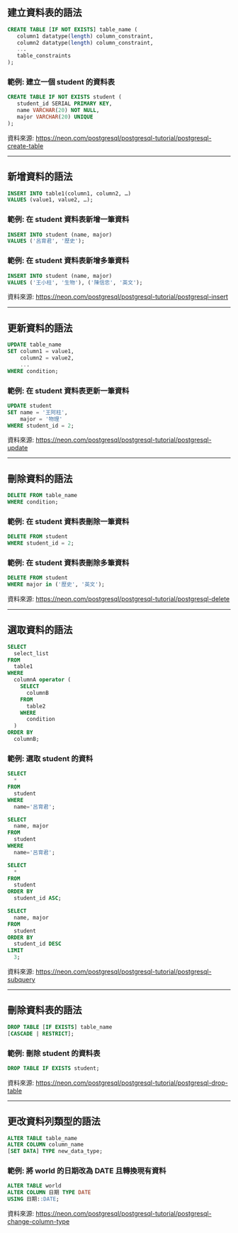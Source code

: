 ## 建立資料表的語法

```sql
CREATE TABLE [IF NOT EXISTS] table_name (
   column1 datatype(length) column_constraint,
   column2 datatype(length) column_constraint,
   ...
   table_constraints
);
```

### 範例: 建立一個 student 的資料表

```sql
CREATE TABLE IF NOT EXISTS student (
   student_id SERIAL PRIMARY KEY,
   name VARCHAR(20) NOT NULL,
   major VARCHAR(20) UNIQUE
);
```

資料來源: https://neon.com/postgresql/postgresql-tutorial/postgresql-create-table

---

## 新增資料的語法

```sql
INSERT INTO table1(column1, column2, …)
VALUES (value1, value2, …);
```

### 範例: 在 student 資料表新增一筆資料

```sql
INSERT INTO student (name, major)
VALUES ('呂育君', '歷史');
```

### 範例: 在 student 資料表新增多筆資料

```sql
INSERT INTO student (name, major)
VALUES ('王小柱', '生物'), ('陳信忠', '英文');
```

資料來源: https://neon.com/postgresql/postgresql-tutorial/postgresql-insert

---

## 更新資料的語法

```sql
UPDATE table_name
SET column1 = value1,
    column2 = value2,
    ...
WHERE condition;
```

### 範例: 在 student 資料表更新一筆資料

```sql
UPDATE student
SET name = '王阿柱',
    major = '物理'
WHERE student_id = 2;
```

資料來源: https://neon.com/postgresql/postgresql-tutorial/postgresql-update

---

## 刪除資料的語法

```sql
DELETE FROM table_name
WHERE condition;
```

### 範例: 在 student 資料表刪除一筆資料

```sql
DELETE FROM student
WHERE student_id = 2;
```

### 範例: 在 student 資料表刪除多筆資料

```sql
DELETE FROM student
WHERE major in ('歷史', '英文');
```

資料來源: https://neon.com/postgresql/postgresql-tutorial/postgresql-delete

---

## 選取資料的語法

```sql
SELECT
  select_list
FROM
  table1
WHERE
  columnA operator (
    SELECT
      columnB
    FROM
      table2
    WHERE
      condition
  )
ORDER BY
  columnB;
```

### 範例: 選取 student 的資料

```sql
SELECT
  *
FROM
  student
WHERE
  name='呂育君';
```
```sql
SELECT
  name, major
FROM
  student
WHERE
  name='呂育君';
```
```sql
SELECT
  *
FROM
  student
ORDER BY
  student_id ASC;
```
```sql
SELECT
  name, major
FROM
  student
ORDER BY
  student_id DESC
LIMIT
  3;
```

資料來源: https://neon.com/postgresql/postgresql-tutorial/postgresql-subquery

---

## 刪除資料表的語法

```sql
DROP TABLE [IF EXISTS] table_name
[CASCADE | RESTRICT];
```

### 範例: 刪除 student 的資料表

```sql
DROP TABLE IF EXISTS student;
```

資料來源: https://neon.com/postgresql/postgresql-tutorial/postgresql-drop-table

---

## 更改資料列類型的語法

```sql
ALTER TABLE table_name
ALTER COLUMN column_name
[SET DATA] TYPE new_data_type;
```

### 範例: 將 world 的日期改為 DATE 且轉換現有資料

```sql
ALTER TABLE world
ALTER COLUMN 日期 TYPE DATE
USING 日期::DATE;
```

資料來源: https://neon.com/postgresql/postgresql-tutorial/postgresql-change-column-type